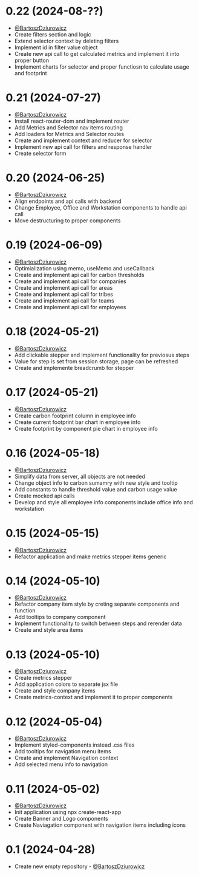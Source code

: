 0.22 (2024-08-??)
===============
* [@BartoszDziurowicz](https://github.com/BartekDziurowicz/carbon-tracker-web/pull/12)
* Create filters section and logic
* Extend selector context by deleting filters
* Implement id in filter value object
* Create new api call to get calculated metrics and implement it into proper button
* Implement charts for selector and proper functiosn to calculate usage and footprint

0.21 (2024-07-27)
===============
* [@BartoszDziurowicz](https://github.com/BartekDziurowicz/carbon-tracker-web/pull/11)
* Install react-router-dom and implement router
* Add Metrics and Selector nav items routing
* Add loaders for Metrics and Selector routes
* Create and implement context and reducer for selector
* Implement new api call for filters and response handler
* Create selector form

0.20 (2024-06-25)
===============
* [@BartoszDziurowicz](https://github.com/BartekDziurowicz/carbon-tracker-web/pull/10)
* Align endpoints and api calls with backend
* Change Employee, Office and Workstation components to handle api call
* Move destructuring to proper components

0.19 (2024-06-09)
===============
* [@BartoszDziurowicz](https://github.com/BartekDziurowicz/carbon-tracker-web/pull/9)
* Optimialization using memo, useMemo and useCallback
* Create and implement api call for carbon thresholds
* Create and implement api call for companies
* Create and implement api call for areas
* Create and implement api call for tribes
* Create and implement api call for teams
* Create and implement api call for employees

0.18 (2024-05-21)
===============
* [@BartoszDziurowicz](https://github.com/BartekDziurowicz/carbon-tracker-web/pull/8)
* Add clickable stepper and implement functionality for previosus steps
* Value for step is set from session storage, page can be refreshed
* Create and implemente breadcrumb for stepper

0.17 (2024-05-21)
===============
* [@BartoszDziurowicz](https://github.com/BartekDziurowicz/carbon-tracker-web/pull/7)
* Create carbon footprint column in employee info
* Create current footprint bar chart in employee info
* Create footprint by component pie chart in employee info

0.16 (2024-05-18)
===============
* [@BartoszDziurowicz](https://github.com/BartekDziurowicz/carbon-tracker-web/pull/6)
* Simplify data from server, all objects are not needed
* Change object info to carbon sumamry with new style and tooltip
* Add constants to handle threshold value and carbon usage value
* Create mocked api calls 
* Develop and style all employee info components include office info and workstation

0.15 (2024-05-15)
===============
* [@BartoszDziurowicz](https://github.com/BartekDziurowicz/carbon-tracker-web/pull/5)
* Refactor application and make metrics stepper items generic

0.14 (2024-05-10)
===============
* [@BartoszDziurowicz](https://github.com/BartekDziurowicz/carbon-tracker-web/pull/4)
* Refactor company item style by creting separate components and function
* Add tooltips to company component
* Implement functionality to switch between steps and rerender data
* Create and style area items

0.13 (2024-05-10)
===============
* [@BartoszDziurowicz](https://github.com/BartekDziurowicz/carbon-tracker-web/pull/3)
* Create metrics stepper
* Add application colors to separate jsx file
* Create and style company items
* Create metrics-context and implement it to proper components

0.12 (2024-05-04)
===============
* [@BartoszDziurowicz](https://github.com/BartekDziurowicz/carbon-tracker-web/pull/2)
* Implement styled-components instead .css files
* Add tooltips for navigation menu items
* Create and implement Navigation context
* Add selected menu info to navigation

0.11 (2024-05-02)
===============
* [@BartoszDziurowicz](https://github.com/BartekDziurowicz/carbon-tracker-web/pull/1)
* Init application using npx create-react-app
* Create Banner and Logo components
* Create Naviagation component with navigation items including icons

0.1 (2024-04-28)
===============
* Create new empty repository - [@BartoszDziurowicz](https://github.com/BartekDziurowicz)